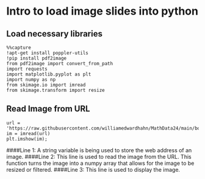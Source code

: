 # Intro to load image slides into python

## Load necessary libraries
``` 
%%capture
!apt-get install poppler-utils
!pip install pdf2image
from pdf2image import convert_from_path
import requests
import matplotlib.pyplot as plt
import numpy as np
from skimage.io import imread
from skimage.transform import resize
```
## Read Image from URL
```
url = 'https://raw.githubusercontent.com/williamedwardhahn/MathData24/main/boat.png'
im = imread(url)
plt.imshow(im);
```

####Line 1: A string variable is being used to store the web address of an image.
####Line 2: This line is used to read the image from the URL. This function turns the image into a numpy array that allows for the image to be resized or filtered.
####Line 3: This line is used to display the image.
